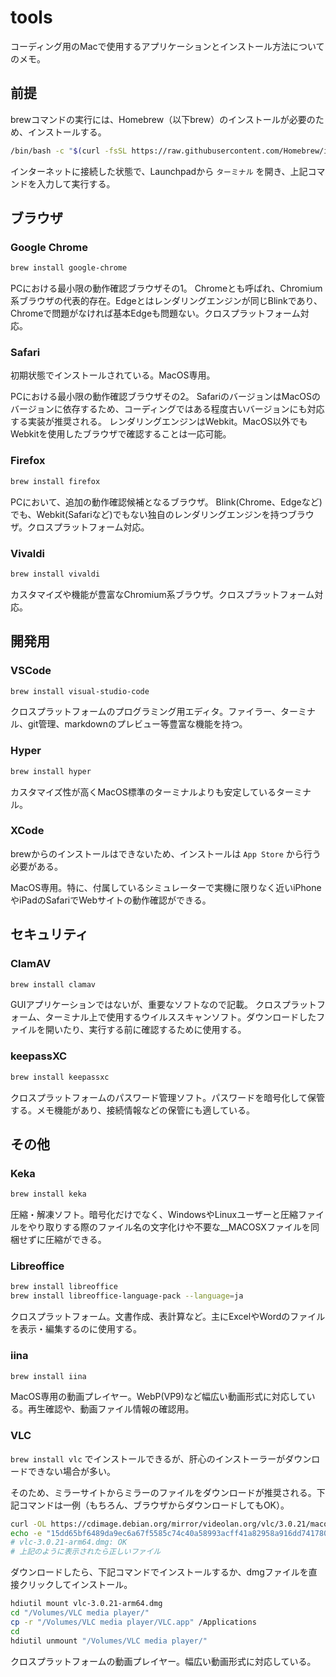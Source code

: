 # tools

コーディング用のMacで使用するアプリケーションとインストール方法についてのメモ。


## 前提

brewコマンドの実行には、Homebrew（以下brew）のインストールが必要のため、インストールする。

```zsh
/bin/bash -c "$(curl -fsSL https://raw.githubusercontent.com/Homebrew/install/HEAD/install.sh)"
```

インターネットに接続した状態で、Launchpadから `ターミナル` を開き、上記コマンドを入力して実行する。

## ブラウザ

### Google Chrome

```zsh
brew install google-chrome
```

PCにおける最小限の動作確認ブラウザその1。
Chromeとも呼ばれ、Chromium系ブラウザの代表的存在。Edgeとはレンダリングエンジンが同じBlinkであり、Chromeで問題がなければ基本Edgeも問題ない。クロスプラットフォーム対応。

### Safari

初期状態でインストールされている。MacOS専用。

PCにおける最小限の動作確認ブラウザその2。
SafariのバージョンはMacOSのバージョンに依存するため、コーディングではある程度古いバージョンにも対応する実装が推奨される。
レンダリングエンジンはWebkit。MacOS以外でもWebkitを使用したブラウザで確認することは一応可能。

### Firefox

```zsh
brew install firefox
```

PCにおいて、追加の動作確認候補となるブラウザ。
Blink(Chrome、Edgeなど)でも、Webkit(Safariなど)でもない独自のレンダリングエンジンを持つブラウザ。クロスプラットフォーム対応。

### Vivaldi

```zsh
brew install vivaldi
```

カスタマイズや機能が豊富なChromium系ブラウザ。クロスプラットフォーム対応。

## 開発用

### VSCode

```zsh
brew install visual-studio-code
```

クロスプラットフォームのプログラミング用エディタ。ファイラー、ターミナル、git管理、markdownのプレビュー等豊富な機能を持つ。

### Hyper

```zsh
brew install hyper
```

カスタマイズ性が高くMacOS標準のターミナルよりも安定しているターミナル。

### XCode

brewからのインストールはできないため、インストールは `App Store` から行う必要がある。

MacOS専用。特に、付属しているシミュレーターで実機に限りなく近いiPhoneやiPadのSafariでWebサイトの動作確認ができる。

## セキュリティ

### ClamAV

```zsh
brew install clamav
```

GUIアプリケーションではないが、重要なソフトなので記載。
クロスプラットフォーム、ターミナル上で使用するウイルススキャンソフト。ダウンロードしたファイルを開いたり、実行する前に確認するために使用する。

### keepassXC

```zsh
brew install keepassxc
```

クロスプラットフォームのパスワード管理ソフト。パスワードを暗号化して保管する。メモ機能があり、接続情報などの保管にも適している。

## その他

### Keka

```zsh
brew install keka
```

圧縮・解凍ソフト。暗号化だけでなく、WindowsやLinuxユーザーと圧縮ファイルをやり取りする際のファイル名の文字化けや不要な__MACOSXファイルを同梱せずに圧縮ができる。


### Libreoffice

```zsh
brew install libreoffice
brew install libreoffice-language-pack --language=ja
```

クロスプラットフォーム。文書作成、表計算など。主にExcelやWordのファイルを表示・編集するのに使用する。

### iina

```zsh
brew install iina
```

MacOS専用の動画プレイヤー。WebP(VP9)など幅広い動画形式に対応している。再生確認や、動画ファイル情報の確認用。

### VLC

`brew install vlc` でインストールできるが、肝心のインストーラーがダウンロードできない場合が多い。

そのため、ミラーサイトからミラーのファイルをダウンロードが推奨される。下記コマンドは一例（もちろん、ブラウザからダウンロードしてもOK）。

```zsh
curl -OL https://cdimage.debian.org/mirror/videolan.org/vlc/3.0.21/macosx/vlc-3.0.21-arm64.dmg
echo -e "15dd65bf6489da9ec6a67f5585c74c40a58993acff41a82958a916dd74178044  vlc-3.0.21-arm64.dmg" | shasum -a 256 -c -
# vlc-3.0.21-arm64.dmg: OK
# 上記のように表示されたら正しいファイル
```

ダウンロードしたら、下記コマンドでインストールするか、dmgファイルを直接クリックしてインストール。

```zsh
hdiutil mount vlc-3.0.21-arm64.dmg
cd "/Volumes/VLC media player/"
cp -r "/Volumes/VLC media player/VLC.app" /Applications
cd
hdiutil unmount "/Volumes/VLC media player/"
```

クロスプラットフォームの動画プレイヤー。幅広い動画形式に対応している。